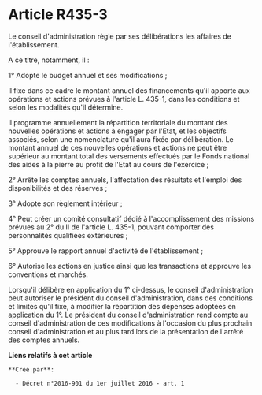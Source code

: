 # Article R435-3

Le conseil d'administration règle par ses délibérations les affaires de l'établissement. 

A ce titre, notamment, il : 

1° Adopte le budget annuel et ses modifications ; 

Il fixe dans ce cadre le montant annuel des financements qu'il apporte aux opérations et actions prévues à l'article L.
435-1, dans les conditions et selon les modalités qu'il détermine. 

Il programme annuellement la répartition territoriale du montant des nouvelles opérations et actions à engager par l'Etat, et
les objectifs associés, selon une nomenclature qu'il aura fixée par délibération. Le montant annuel de ces nouvelles
opérations et actions ne peut être supérieur au montant total des versements effectués par le Fonds national des aides à la
pierre au profit de l'Etat au cours de l'exercice ; 

2° Arrête les comptes annuels, l'affectation des résultats et l'emploi des disponibilités et des réserves ; 

3° Adopte son règlement intérieur ; 

4° Peut créer un comité consultatif dédié à l'accomplissement des missions prévues au 2° du II de l'article L. 435-1, pouvant
comporter des personnalités qualifiées extérieures ; 

5° Approuve le rapport annuel d'activité de l'établissement ; 

6° Autorise les actions en justice ainsi que les transactions et approuve les conventions et marchés. 

Lorsqu'il délibère en application du 1° ci-dessus, le conseil d'administration peut autoriser le président du conseil
d'administration, dans des conditions et limites qu'il fixe, à modifier la répartition des dépenses adoptées en application
du 1°. Le président du conseil d'administration rend compte au conseil d'administration de ces modifications à l'occasion du
plus prochain conseil d'administration et au plus tard lors de la présentation de l'arrêté des comptes annuels.

**Liens relatifs à cet article**

	**Créé par**:

	  - Décret n°2016-901 du 1er juillet 2016 - art. 1
